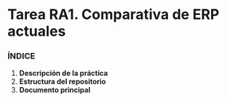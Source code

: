 # Tarea RA1. Comparativa de ERP actuales

### ÍNDICE

1. **Descripción de la práctica**
2. **Estructura del repositorio**
3. **Documento principal**
